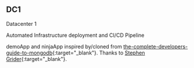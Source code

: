 ## DC1
Datacenter 1

Automated Infrastructure deployment and CI/CD Pipeline

demoApp and ninjaApp inspired by/cloned from [the-complete-developers-guide-to-mongodb](https://www.udemy.com/the-complete-developers-guide-to-mongodb){:target="_blank"}.  Thanks to [Stephen Grider](https://github.com/StephenGrider){:target="_blank"}.

